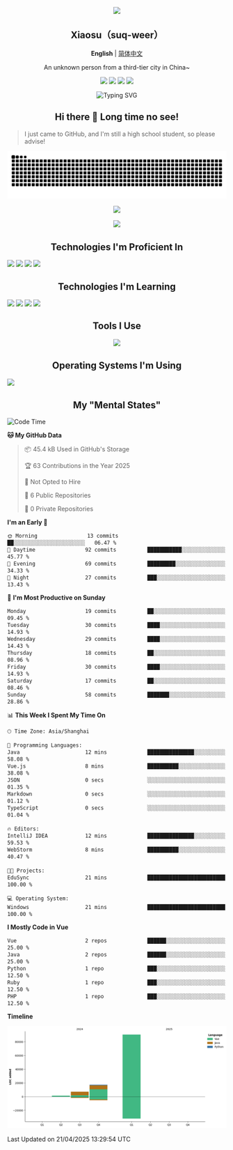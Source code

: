 <p align="center"><img src="https://avatars.githubusercontent.com/u/73773879?v=4" width="200px" /></p>
<h2 align=center>Xiaosu（suq-weer）</h2>

<p align=center><b>English</b> | <a href="https://github.com/suq-weer/suq-weer/blob/main/README_zh.md/">简体中文</a></p>

<p align=center>An unknown person from a third-tier city in China~</p>

<p align="center">
<a href="https://xiaosuoaa.top"><img src="https://img.shields.io/badge/Blog-Click_here-blue?style=for-the-badge" /></a>
<img src="https://img.shields.io/badge/Love-Minecraft-green?style=for-the-badge" />
<img src="https://img.shields.io/badge/Now_study-On_school-red?style=for-the-badge">
<img src="https://komarev.com/ghpvc/?username=suq-weer&color=4a92cb&style=for-the-badge">
</p>

<p align="center"><img src="https://readme-typing-svg.demolab.com?font=ZCOOL+KuaiLe&size=23&duration=3000&pause=1000&color=4A92CB&center=true&repeat=true&random=true&width=435&lines=Hi+bro!+Nice+to+meet+you!;%E5%BF%BD%E5%A6%82%E4%B8%80%E5%A4%9C%E6%98%A5%E9%A3%8E%E6%9D%A5%EF%BC%8C%E5%8D%83%E6%A0%91%E4%B8%87%E6%A0%91%E6%A2%A8%E8%8A%B1%E5%BC%80%E3%80%82;Hi%EF%BC%81%E5%88%AB%E6%9D%A5%E6%97%A0%E6%81%99%E5%95%8A%EF%BC%81;%E8%90%BD%E9%9C%9E%E4%B8%8E%E5%AD%A4%E9%B9%9C%E9%BD%90%E9%A3%9E%EF%BC%8C%E7%A7%8B%E6%B0%B4%E5%85%B1%E9%95%BF%E5%A4%A9%E4%B8%80%E8%89%B2%E3%80%82;%E5%90%9B%E4%B8%8D%E8%A7%81%EF%BC%8C%E9%BB%84%E6%B2%B3%E4%B9%8B%E6%B0%B4%E5%A4%A9%E4%B8%8A%E6%9D%A5%EF%BC%8C%E5%A5%94%E6%B5%81%E5%88%B0%E6%B5%B7%E4%B8%8D%E5%A4%8D%E5%9B%9E%E3%80%82;%E5%90%9B%E4%B8%8D%E8%A7%81%EF%BC%8C%E9%AB%98%E5%A0%82%E6%98%8E%E9%95%9C%E6%82%B2%E7%99%BD%E5%8F%91%EF%BC%8C%E6%9C%9D%E5%A6%82%E9%9D%92%E4%B8%9D%E6%9A%AE%E6%88%90%E9%9B%AA%E3%80%82;The+Cake+is+a+lie.;%E4%BD%A0%E5%A5%BD%EF%BC%81%E4%B8%96%E7%95%8C%EF%BC%81;Do+you+play+Minecraft%3F" alt="Typing SVG" /></p>

<h2 align=center>Hi there 👋 Long time no see!</h2>

> I just came to GitHub, and I'm still a high school student, so please advise!

<picture>
  <source media="(prefers-color-scheme: dark)" srcset="https://raw.githubusercontent.com/suq-weer/suq-weer/output/github-snake-dark.svg">
  <source media="(prefers-color-scheme: light)" srcset="https://raw.githubusercontent.com/suq-weer/suq-weer/output/github-snake.svg">
  <img alt="github contribution grid snake animation" src="https://raw.githubusercontent.com/suq-weer/suq-weer/output/github-snake.svg">
</picture>

<p align="center"><img src="https://github-readme-stats.vercel.app/api?username=suq-weer&show_icons=true&theme=catppuccin_mocha" /></p>

<p align="center"><img src="https://streak-stats.demolab.com/?user=suq-weer&theme=catppuccin-mocha" /></p>

<h2 align=center>Technologies I'm Proficient In</h2>

<img src="https://skillicons.dev/icons?theme=dark&perline=9&i=php,nginx,css,html,ts,nodejs,npm,mysql/" />
<img src="https://skillicons.dev/icons?theme=dark&perline=9&i=java,nginx,css,html,ts,nodejs,npm,vue,/" />
<img src="https://skillicons.dev/icons?theme=dark&perline=9&i=java,mysql,gradle/" />
<img src="https://skillicons.dev/icons?theme=dark&perline=9&i=anaconda,py,qt,/" />

<h2 align=center>Technologies I'm Learning</h2>

<img src="https://skillicons.dev/icons?theme=dark&perline=9&i=godot/" />
<img src="https://skillicons.dev/icons?theme=dark&perline=9&i=java,sqlite/" />
<img src="https://skillicons.dev/icons?theme=dark&perline=9&i=cloudflare,wordpress/" />
<img src="https://skillicons.dev/icons?theme=dark&perline=9&i=cpp/" />

<h2 align=center>Tools I Use</h2>

<p align="center"><img src="https://skillicons.dev/icons?theme=dark&perline=9&i=anaconda,cloudflare,git,gradle,idea,latex,linux,neovim,nginx,pycharm,vim,vscode,visualstudio,github,powershell,githubactions,/" /></p>

<h2 align=center>Operating Systems I'm Using</h2>
<img src="https://skillicons.dev/icons?theme=dark&perline=9&i=arch,windows/" />

<h2 align=center>My "Mental States"</h2>

<!--START_SECTION:waka-->
![Code Time](http://img.shields.io/badge/Code%20Time-209%20hrs%2040%20mins-blue)

**🐱 My GitHub Data** 

> 📦 45.4 kB Used in GitHub's Storage 
 > 
> 🏆 63 Contributions in the Year 2025
 > 
> 🚫 Not Opted to Hire
 > 
> 📜 6 Public Repositories 
 > 
> 🔑 0 Private Repositories 
 > 
**I'm an Early 🐤** 

```text
🌞 Morning                13 commits          ██░░░░░░░░░░░░░░░░░░░░░░░   06.47 % 
🌆 Daytime                92 commits          ███████████░░░░░░░░░░░░░░   45.77 % 
🌃 Evening                69 commits          █████████░░░░░░░░░░░░░░░░   34.33 % 
🌙 Night                  27 commits          ███░░░░░░░░░░░░░░░░░░░░░░   13.43 % 
```
📅 **I'm Most Productive on Sunday** 

```text
Monday                   19 commits          ██░░░░░░░░░░░░░░░░░░░░░░░   09.45 % 
Tuesday                  30 commits          ████░░░░░░░░░░░░░░░░░░░░░   14.93 % 
Wednesday                29 commits          ████░░░░░░░░░░░░░░░░░░░░░   14.43 % 
Thursday                 18 commits          ██░░░░░░░░░░░░░░░░░░░░░░░   08.96 % 
Friday                   30 commits          ████░░░░░░░░░░░░░░░░░░░░░   14.93 % 
Saturday                 17 commits          ██░░░░░░░░░░░░░░░░░░░░░░░   08.46 % 
Sunday                   58 commits          ███████░░░░░░░░░░░░░░░░░░   28.86 % 
```


📊 **This Week I Spent My Time On** 

```text
🕑︎ Time Zone: Asia/Shanghai

💬 Programming Languages: 
Java                     12 mins             ███████████████░░░░░░░░░░   58.08 % 
Vue.js                   8 mins              ██████████░░░░░░░░░░░░░░░   38.08 % 
JSON                     0 secs              ░░░░░░░░░░░░░░░░░░░░░░░░░   01.35 % 
Markdown                 0 secs              ░░░░░░░░░░░░░░░░░░░░░░░░░   01.12 % 
TypeScript               0 secs              ░░░░░░░░░░░░░░░░░░░░░░░░░   01.04 % 

🔥 Editors: 
IntelliJ IDEA            12 mins             ███████████████░░░░░░░░░░   59.53 % 
WebStorm                 8 mins              ██████████░░░░░░░░░░░░░░░   40.47 % 

🐱‍💻 Projects: 
EduSync                  21 mins             █████████████████████████   100.00 % 

💻 Operating System: 
Windows                  21 mins             █████████████████████████   100.00 % 
```

**I Mostly Code in Vue** 

```text
Vue                      2 repos             ██████░░░░░░░░░░░░░░░░░░░   25.00 % 
Java                     2 repos             ██████░░░░░░░░░░░░░░░░░░░   25.00 % 
Python                   1 repo              ███░░░░░░░░░░░░░░░░░░░░░░   12.50 % 
Ruby                     1 repo              ███░░░░░░░░░░░░░░░░░░░░░░   12.50 % 
PHP                      1 repo              ███░░░░░░░░░░░░░░░░░░░░░░   12.50 % 
```



**Timeline**

![Lines of Code chart](https://raw.githubusercontent.com/suq-weer/suq-weer/main/assets/bar_graph.png)


 Last Updated on 21/04/2025 13:29:54 UTC
<!--END_SECTION:waka-->

